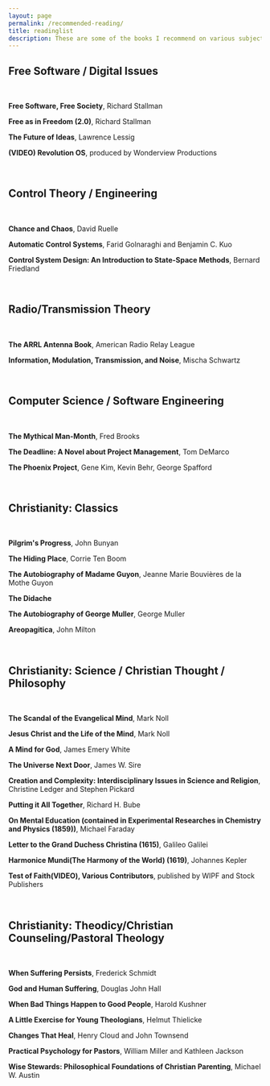 ```yaml
---
layout: page
permalink: /recommended-reading/
title: readinglist
description: These are some of the books I recommend on various subjects.
---
```



## Free Software / Digital Issues 
<br/>

**Free Software, Free Society**, Richard Stallman

**Free as in Freedom (2.0)**, Richard Stallman

**The Future of Ideas**, Lawrence Lessig

**(VIDEO) Revolution OS**, produced by Wonderview Productions

<br/>

## Control Theory / Engineering

<br/>


**Chance and Chaos**, David Ruelle

**Automatic Control Systems**, Farid Golnaraghi and Benjamin C. Kuo

**Control System Design: An Introduction to State-Space Methods**, Bernard Friedland

<br/>

## Radio/Transmission Theory

<br/>


**The ARRL Antenna Book**, American Radio Relay League

**Information, Modulation, Transmission, and Noise**, Mischa Schwartz

<br/>

## Computer Science / Software Engineering

<br/>


**The Mythical Man-Month**, Fred Brooks

**The Deadline: A Novel about Project Management**, Tom DeMarco

**The Phoenix Project**, Gene Kim, Kevin Behr, George Spafford

<br/>

## Christianity: Classics

<br/>

**Pilgrim's Progress**, John Bunyan

**The Hiding Place**, Corrie Ten Boom

**The Autobiography of Madame Guyon**, Jeanne Marie Bouvières de la Mothe Guyon

**The Didache**

**The Autobiography of George Muller**, George Muller

**Areopagitica**, John Milton

<br/>

## Christianity: Science / Christian Thought / Philosophy

<br/>

**The Scandal of the Evangelical Mind**, Mark Noll

**Jesus Christ and the Life of the Mind**, Mark Noll

**A Mind for God**, James Emery White

**The Universe Next Door**, James W. Sire

**Creation and Complexity: Interdisciplinary Issues in Science and Religion**, Christine Ledger and Stephen Pickard

**Putting it All Together**, Richard H. Bube

**On Mental Education (contained in Experimental Researches in Chemistry and Physics (1859))**, Michael Faraday

**Letter to the Grand Duchess Christina (1615)**, Galileo Galilei

**Harmonice Mundi(The Harmony of the World) (1619)**, Johannes Kepler

**Test of Faith(VIDEO), Various Contributors**, published by WIPF and Stock Publishers

<br/>

## Christianity: Theodicy/Christian Counseling/Pastoral Theology

<br/>

**When Suffering Persists**, Frederick Schmidt

**God and Human Suffering**, Douglas John Hall

**When Bad Things Happen to Good People**, Harold Kushner

**A Little Exercise for Young Theologians**, Helmut Thielicke

**Changes That Heal**, Henry Cloud and John Townsend

**Practical Psychology for Pastors**, William Miller and Kathleen Jackson

**Wise Stewards: Philosophical Foundations of Christian Parenting**, Michael W. Austin

